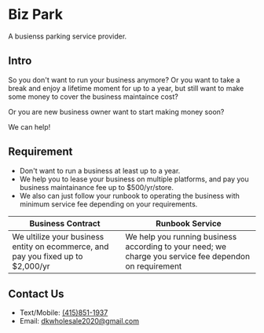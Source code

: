 # Biz Park

A busienss parking service provider.

## Intro

So you don't want to run your business anymore?
Or you want to take a break and enjoy a lifetime moment for up to a year,
but still want to make some money to cover the business maintaince cost?

Or you are new business owner want to start making money soon?

We can help!

## Requirement

* Don't want to run a business at least up to a year.
* We help you to lease your business on multiple platforms, and pay you business 
maintainance fee up to $500/yr/store.
* We also can just follow your runbook to operating the business with
minimum service fee depending on your requirements.


| Business Contract | Runbook Service |
| --- | --- | 
| We ultilize your business entity on ecommerce, and pay you fixed up to $2,000/yr | We help you running business according to your need; we charge you service fee dependon on requirement |

## Contact Us

* Text/Mobile: [(415)851-1937](tel:4158511937)
* Email: [dkwholesale2020@gmail.com](mailto:dkwholesale2020@gmail.com)
